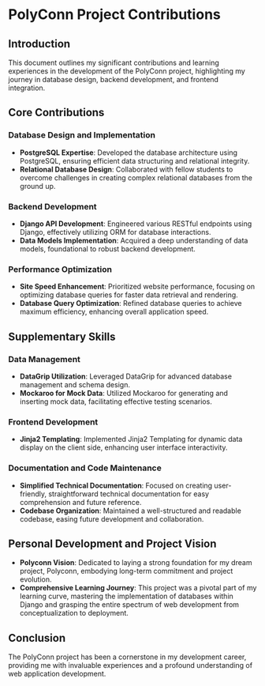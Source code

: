 # PolyConn Project Contributions

## Introduction

This document outlines my significant contributions and learning experiences in the development of the PolyConn project, highlighting my journey in database design, backend development, and frontend integration.


## Core Contributions

### Database Design and Implementation

- **PostgreSQL Expertise**: Developed the database architecture using PostgreSQL, ensuring efficient data structuring and relational integrity.
- **Relational Database Design**: Collaborated with fellow students to overcome challenges in creating complex relational databases from the ground up.

### Backend Development

- **Django API Development**: Engineered various RESTful endpoints using Django, effectively utilizing ORM for database interactions.
- **Data Models Implementation**: Acquired a deep understanding of data models, foundational to robust backend development.

### Performance Optimization

- **Site Speed Enhancement**: Prioritized website performance, focusing on optimizing database queries for faster data retrieval and rendering.
- **Database Query Optimization**: Refined database queries to achieve maximum efficiency, enhancing overall application speed.

## Supplementary Skills

### Data Management

- **DataGrip Utilization**: Leveraged DataGrip for advanced database management and schema design.
- **Mockaroo for Mock Data**: Utilized Mockaroo for generating and inserting mock data, facilitating effective testing scenarios.

### Frontend Development

- **Jinja2 Templating**: Implemented Jinja2 Templating for dynamic data display on the client side, enhancing user interface interactivity.

### Documentation and Code Maintenance

- **Simplified Technical Documentation**: Focused on creating user-friendly, straightforward technical documentation for easy comprehension and future reference.
- **Codebase Organization**: Maintained a well-structured and readable codebase, easing future development and collaboration.

## Personal Development and Project Vision

- **Polyconn Vision**: Dedicated to laying a strong foundation for my dream project, Polyconn, embodying long-term commitment and project evolution.
- **Comprehensive Learning Journey**: This project was a pivotal part of my learning curve, mastering the implementation of databases within Django and grasping the entire spectrum of web development from conceptualization to deployment.

## Conclusion

The PolyConn project has been a cornerstone in my development career, providing me with invaluable experiences and a profound understanding of web application development.